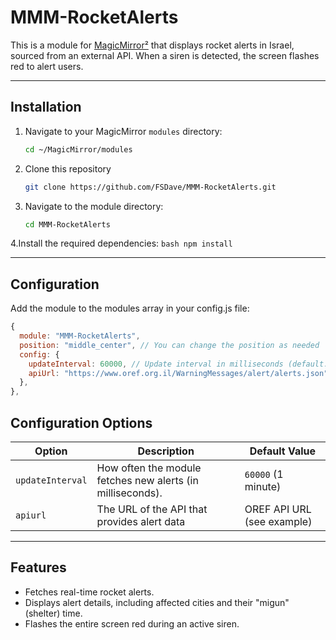 # MMM-RocketAlerts

This is a module for [MagicMirror²](https://magicmirror.builders/) that displays rocket alerts in Israel, sourced from an external API. When a siren is detected, the screen flashes red to alert users.

---

## Installation

1. Navigate to your MagicMirror `modules` directory:
   ```bash
   cd ~/MagicMirror/modules
   ```

2. Clone this repository
    ```bash
    git clone https://github.com/FSDave/MMM-RocketAlerts.git
    ```

3. Navigate to the module directory:
    ```bash
    cd MMM-RocketAlerts
    ```
4.Install the required dependencies:
    ```bash
    npm install
    ```

---
## Configuration
Add the module to the modules array in your config.js file:
```javascript
{
  module: "MMM-RocketAlerts",
  position: "middle_center", // You can change the position as needed
  config: {
    updateInterval: 60000, // Update interval in milliseconds (default: 1 minute)
    apiUrl: "https://www.oref.org.il/WarningMessages/alert/alerts.json", // API URL for alerts
  },
},
```
## Configuration Options

| Option | Description | Default Value|
| --- | --- | --- |
| `updateInterval` | How often the module fetches new alerts (in milliseconds). | `60000` (1 minute)|
| `apiurl` | The URL of the API that provides alert data | OREF API URL (see example)|
---
## Features
- Fetches real-time rocket alerts.
- Displays alert details, including affected cities and their "migun" (shelter) time.
- Flashes the entire screen red during an active siren.

